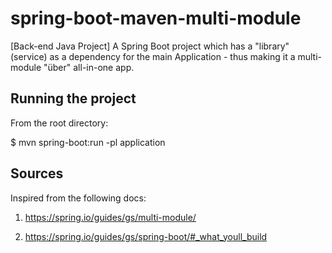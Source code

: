 # spring-boot-maven-multi-module
[Back-end Java Project] A Spring Boot project which has a "library" (service) as a dependency for the main Application - thus making it a multi-module "über" all-in-one app.

## Running the project
From the root directory:

$ mvn spring-boot:run -pl application

## Sources
Inspired from the following docs:

1) https://spring.io/guides/gs/multi-module/

2) https://spring.io/guides/gs/spring-boot/#_what_youll_build

